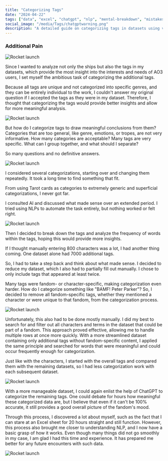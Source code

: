 ```yaml
---
title: "Categorizing Tags"
date: "2024-04-22"
tags: ["data", "excel", "chatgpt", "nlp", "mental-breakdown", "mistakes", "think"]
social_image: "/media/Tags/chatgptwarning.png"
description: "A detailed guide on categorizing tags in datasets using various tools and overcoming challenges."
---
```


### Additional Pain

![Rocket launch](/media/Tags/chatgptwarning.png)

Since I wanted to analyze not only the ships but also the tags in my datasets, which provide the most insight into the interests and needs of AO3 users, I set myself the ambitious task of categorizing the additional tags.

Because all tags are unique and not categorized into specific genres, and they can be entirely individual to the work, I couldn't answer my original question if I accepted the tags as they were in my dataset. Therefore, I thought that categorizing the tags would provide better insights and allow for more meaningful analysis.

![Rocket launch](/media/Tags/excel_tags_fandoms3.png)

But how do I categorize tags to draw meaningful conclusions from them? Categories that are too general, like genre, emotions, or tropes, are not very informative. How many categories are acceptable? Many tags are very specific. What can I group together, and what should I separate?

So many questions and no definitive answers.

![Rocket launch](/media/Tags/chatgpt_categories1.png)

I considered several categorizations, starting over and changing them repeatedly. It took a long time to find something that fit.

From using Tarot cards as categories to extremely generic and superficial categorizations, I never got far.

I consulted AI and discussed what made sense over an extended period. I tried using NLPs to automate the task entirely, but nothing worked or felt right.

![Rocket launch](/media/Tags/wallpaper14.png)

Then I decided to break down the tags and analyze the frequency of words within the tags, hoping this would provide more insights.

If I thought manually entering 800 characters was a lot, I had another thing coming. One dataset alone had 7000 additional tags.

So, I had to take a step back and think about what made sense. I decided to reduce my dataset, which I also had to partially fill out manually. I chose to only include tags that appeared at least twice.

Many tags were fandom- or character-specific, making categorization even harder. How do I categorize something like "BAMF! Peter Parker"? So, I decided to remove all fandom-specific tags, whether they mentioned a character or were unique to that fandom, from the categorization process.

![Rocket launch](/media/Tags/excel_tags_fandoms1.png)

Unfortunately, this also had to be done mostly manually. I did my best to search for and filter out all characters and terms in the dataset that could be part of a fandom. This approach proved effective, allowing me to handle multiple rows at once more quickly. With a more streamlined dataset containing only additional tags without fandom-specific content, I applied the same principle and searched for words that were meaningful and could occur frequently enough for categorization.

Just like with the characters, I started with the overall tags and compared them with the remaining datasets, so I had less categorization work with each subsequent dataset.

![Rocket launch](/media/Tags/tags_fandom_specific.png)

With a more manageable dataset, I could again enlist the help of ChatGPT to categorize the remaining tags. One could debate for hours how meaningful these categorized data are, but I believe that even if it can't be 100% accurate, it still provides a good overall picture of the fandom's mood.

Through this process, I discovered a lot about myself, such as the fact that I can stare at an Excel sheet for 20 hours straight and still function. However, this process also brought me closer to understanding NLP, and I now have a basic grasp of how it works. Even though many things did not go smoothly in my case, I am glad I had this time and experience. It has prepared me better for any future encounters with such data.

![Rocket launch](/media/Tags/chatgpt_categories2.png)
